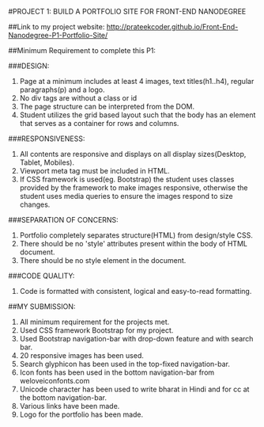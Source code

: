 #PROJECT 1: BUILD A PORTFOLIO SITE FOR FRONT-END NANODEGREE

##Link to my project website:
http://prateekcoder.github.io/Front-End-Nanodegree-P1-Portfolio-Site/

##Minimum Requirement to complete this P1:

###DESIGN:
 1. Page at a minimum includes at least 4 images, text titles(h1..h4),
 regular paragraphs(p) and a logo.
 2. No div tags are without a class or id
 3. The page structure can be interpreted from the DOM.
 4. Student utilizes the grid based layout such that the body has an element that
 serves as a container for rows and columns.

###RESPONSIVENESS:
 1. All contents are responsive and displays on all display sizes(Desktop, Tablet,
    Mobiles).
 2. Viewport meta tag must be included in HTML.
 3. If CSS framework is used(eg. Bootstrap) the student uses classes provided by
    the framework to make images responsive, otherwise the student uses media queries
    to ensure the images respond to size changes.

###SEPARATION OF CONCERNS:
  1. Portfolio completely separates structure(HTML) from design/style CSS.
  2. There should be no 'style' attributes present within the body of HTML document.
  3. There should be no style element in the document.

###CODE QUALITY:
  1. Code is formatted with consistent, logical and easy-to-read formatting.

##MY SUBMISSION:
  1. All minimum requirement for the projects met.
  2. Used CSS framework Bootstrap for my project.
  3. Used Bootstrap navigation-bar with drop-down feature and with search bar.
  4. 20 responsive images has been used.
  5. Search glyphicon has been used in the top-fixed navigation-bar.
  6. Icon fonts has been used in the bottom navigation-bar from weloveiconfonts.com
  7. Unicode character has been used to write bharat in Hindi and for cc at the bottom
    navigation-bar.
  8. Various links have been made.
  9. Logo for the portfolio has been made.   
